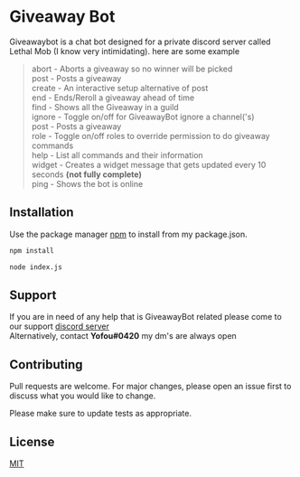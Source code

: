 # Giveaway Bot

Giveawaybot is a chat bot designed for a private discord server called Lethal Mob (I know very intimidating). here are some example

>abort - Aborts a giveaway so no winner will be picked\
>post - Posts a giveaway\
>create - An interactive setup alternative of post\
>end - Ends/Reroll a giveaway ahead of time\
>find - Shows all the Giveaway in a guild\
>ignore - Toggle on/off for GiveawayBot ignore a channel('s)\
>post - Posts a giveaway\
>role - Toggle on/off roles to override permission to do giveaway commands\
>help - List all commands and their information\
>widget - Creates a widget message that gets updated every 10 seconds **(not fully complete)** \
>ping - Shows the bot is online

## Installation

Use the package manager [npm](https://www.npmjs.com/package/npm) to install from my package.json.

```bash
npm install
```

```bash
node index.js
```

## Support
If you are in need of any help that is GiveawayBot related please come to our support [discord server](https://discord.gg/TNw3qnv) \
Alternatively, contact **Yofou#0420** my dm's are always open


## Contributing
Pull requests are welcome. For major changes, please open an issue first to discuss what you would like to change.

Please make sure to update tests as appropriate.

## License
[MIT](https://choosealicense.com/licenses/mit/)
